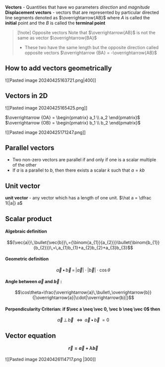 **Vectors** - Quantities that have wo parameters *direction* and *magnitude*
**Displacement vectors** - vectors that are represented by particular directed line segments denoted as $\overrightarrow{AB}$ where $A$ is called the **initial** point and the $B$ is called the **terminal point**

>[!note] Opposite vectors
>Note that $\overrightarrow{AB}$ is not the same as vector $\overrightarrow{BA}$
>- These two have the same length but the opposite direction called opposite vectors
>$\overrightarrow {BA} = -\overrightarrow{AB}$

## How to add vectors geometrically

![[Pasted image 20240425163721.png|400]]

## Vectors in 2D 
![[Pasted image 20240425165425.png]]

$\overrightarrow {OA} = \begin{pmatrix} a_1 \\ a_2 \end{pmatrix}$
$\overrightarrow {OB} =  \begin{pmatrix} b_1 \\ b_2 \end{pmatrix}$

![[Pasted image 20240425171247.png]]

## Parallel vectors 
- Two non-zero vectors are parallel if and only if one is a scalar multiple of the other
- If $a$ is a parallel to $b$, then there exists a scalar $k$ such that $a = kb$
## Unit vector 
**unit vector** - any vector which has a length of one unit. 
$\hat a = \dfrac 1{|a|} a$

## Scalar product
#### Algebraic definition
$${\vec{a}}\,\bullet{\vec{b}}\,={\binom{a_{1}}{a_{2}}}\bullet{\binom{b_{1}}{b_{2}}}\,=\,a_{1}b_{1}+a_{2}b_{2}+a_{3}b_{3}$$
#### Geometric definition
$$\vec{a}\,\bullet\,\vec{b}\,=\,|\vec{a}|\cdot|\vec{b}|\cdot\cos\theta$$
#### Angle between $\vec {a}$ and $\vec  b$ :
$$\cos\theta=\frac{\overrightarrow{a}\,\bullet\,\overrightarrow{b}}{|\overrightarrow{a}|\cdot|\overrightarrow{b}|}$$
#### Perpendicularity Criterian: if $\vec a \neq \vec 0, \vec b \neq \vec 0$ then

$$\overrightarrow{a}\,\perp\,\overrightarrow{b}\;\;\;\Leftrightarrow\;\;\overrightarrow{a}\,\bullet\,\overrightarrow{b}\;=0$$

## Vector equation
#### $$ \vec{r} = \vec a + \lambda \vec b$$
![[Pasted image 20240426114717.png |300]]

